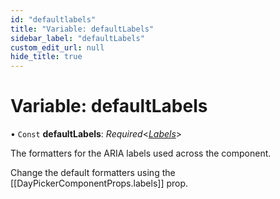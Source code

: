 ```yaml
---
id: "defaultlabels"
title: "Variable: defaultLabels"
sidebar_label: "defaultLabels"
custom_edit_url: null
hide_title: true
---
```


# Variable: defaultLabels

• `Const` **defaultLabels**: *Required*<[*Labels*](../types/labels.md)\>

The formatters for the ARIA labels used across the component.

Change the default formatters using the
[[DayPickerComponentProps.labels]] prop.
